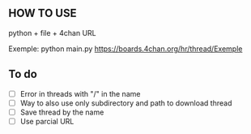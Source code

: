 ## HOW TO USE
python + file + 4chan URL

Exemple: python main.py https://boards.4chan.org/hr/thread/Exemple

## To do
- [ ] Error in threads with "/" in the name
- [ ] Way to also use only subdirectory and path to download thread
- [ ] Save thread by the name
- [ ] Use parcial URL
